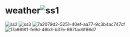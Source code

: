 # weather![ss1](https://user-images.githubusercontent.com/95499415/221625670-d263f81c-bd33-47cd-849f-373878c87d84.png)
![ss2](https://user-images.githubusercontent.com/95499415/221625678-ec41f094-d2c9-4f38-8120-18a7e457c9b2.png)
![ss3](https://user-images.githubusercontent.com/95499415/221625683-1c12249a-5772-42b7-b330-31ed34bcf568.png)
![7a2079d2-5251-40ef-aa77-9c3b4ac747cf](https://github.com/user-attachments/assets/7049f70a-66bc-4506-80f1-ded48453d818)
![17a669f1-fe9d-46b3-b37e-667fac6f66d7](https://github.com/user-attachments/assets/1755cabb-432e-4272-91b1-3cc67d5483a7)
